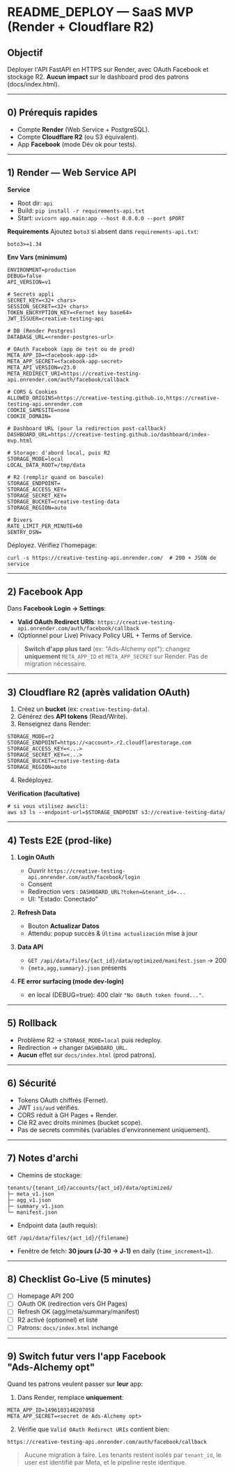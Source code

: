 # README_DEPLOY — SaaS MVP (Render + Cloudflare R2)

## Objectif
Déployer l'API FastAPI en HTTPS sur Render, avec OAuth Facebook et stockage R2. **Aucun impact** sur le dashboard prod des patrons (docs/index.html).

---

## 0) Prérequis rapides
- Compte **Render** (Web Service + PostgreSQL).
- Compte **Cloudflare R2** (ou S3 équivalent).
- App **Facebook** (mode Dév ok pour tests).

---

## 1) Render — Web Service API

**Service**
- Root dir: `api`
- Build: `pip install -r requirements-api.txt`
- Start: `uvicorn app.main:app --host 0.0.0.0 --port $PORT`

**Requirements**
Ajoutez `boto3` si absent dans `requirements-api.txt`:
```
boto3>=1.34
```

**Env Vars (minimum)**
```
ENVIRONMENT=production
DEBUG=false
API_VERSION=v1

# Secrets appli
SECRET_KEY=<32+ chars>
SESSION_SECRET=<32+ chars>
TOKEN_ENCRYPTION_KEY=<Fernet key base64>
JWT_ISSUER=creative-testing-api

# DB (Render Postgres)
DATABASE_URL=<render-postgres-url>

# OAuth Facebook (app de test ou de prod)
META_APP_ID=<facebook-app-id>
META_APP_SECRET=<facebook-app-secret>
META_API_VERSION=v23.0
META_REDIRECT_URI=https://creative-testing-api.onrender.com/auth/facebook/callback

# CORS & Cookies
ALLOWED_ORIGINS=https://creative-testing.github.io,https://creative-testing-api.onrender.com
COOKIE_SAMESITE=none
COOKIE_DOMAIN=

# Dashboard URL (pour la redirection post-callback)
DASHBOARD_URL=https://creative-testing.github.io/dashboard/index-mvp.html

# Storage: d'abord local, puis R2
STORAGE_MODE=local
LOCAL_DATA_ROOT=/tmp/data

# R2 (remplir quand on bascule)
STORAGE_ENDPOINT=
STORAGE_ACCESS_KEY=
STORAGE_SECRET_KEY=
STORAGE_BUCKET=creative-testing-data
STORAGE_REGION=auto

# Divers
RATE_LIMIT_PER_MINUTE=60
SENTRY_DSN=
```

Déployez. Vérifiez l'homepage:
```
curl -s https://creative-testing-api.onrender.com/  # 200 + JSON de service
```

---

## 2) Facebook App

Dans **Facebook Login → Settings**:
- **Valid OAuth Redirect URIs**:
  `https://creative-testing-api.onrender.com/auth/facebook/callback`
- (Optionnel pour Live) Privacy Policy URL + Terms of Service.

> **Switch d'app plus tard** (ex: "Ads‑Alchemy opt"): changez **uniquement** `META_APP_ID` et `META_APP_SECRET` sur Render. Pas de migration nécessaire.

---

## 3) Cloudflare R2 (après validation OAuth)

1. Créez un **bucket** (ex: `creative-testing-data`).
2. Générez des **API tokens** (Read/Write).
3. Renseignez dans Render:
```
STORAGE_MODE=r2
STORAGE_ENDPOINT=https://<account>.r2.cloudflarestorage.com
STORAGE_ACCESS_KEY=<...>
STORAGE_SECRET_KEY=<...>
STORAGE_BUCKET=creative-testing-data
STORAGE_REGION=auto
```
4. Redéployez.

**Vérification (facultative)**
```
# si vous utilisez awscli:
aws s3 ls --endpoint-url=$STORAGE_ENDPOINT s3://creative-testing-data/
```

---

## 4) Tests E2E (prod‑like)

1. **Login OAuth**
   - Ouvrir `https://creative-testing-api.onrender.com/auth/facebook/login`
   - Consent
   - Redirection vers : `DASHBOARD_URL?token=&tenant_id=...`
   - UI: "Estado: Conectado"

2. **Refresh Data**
   - Bouton **Actualizar Datos**
   - Attendu: popup succès & `Última actualización` mise à jour

3. **Data API**
   - `GET /api/data/files/{act_id}/data/optimized/manifest.json` → 200
   - `{meta,agg,summary}.json` présents

4. **FE error surfacing (mode dev‑login)**
   - en local (DEBUG=true): 400 clair `"No OAuth token found..."`.

---

## 5) Rollback

- Problème R2 → `STORAGE_MODE=local` puis redeploy.
- Redirection → changer `DASHBOARD_URL`.
- **Aucun** effet sur `docs/index.html` (prod patrons).

---

## 6) Sécurité

- Tokens OAuth chiffrés (Fernet).
- JWT `iss/aud` vérifiés.
- CORS réduit à GH Pages + Render.
- Clé R2 avec droits minimes (bucket scope).
- Pas de secrets commités (variables d'environnement uniquement).

---

## 7) Notes d'archi

- Chemins de stockage:
```
tenants/{tenant_id}/accounts/{act_id}/data/optimized/
├─ meta_v1.json
├─ agg_v1.json
├─ summary_v1.json
└─ manifest.json
```
- Endpoint data (auth requis):
```
GET /api/data/files/{act_id}/{filename}
```
- Fenêtre de fetch: **30 jours (J‑30 → J‑1)** en daily (`time_increment=1`).

---

## 8) Checklist Go‑Live (5 minutes)

- [ ] Homepage API 200
- [ ] OAuth OK (redirection vers GH Pages)
- [ ] Refresh OK (agg/meta/summary/manifest)
- [ ] R2 activé (optionnel) et listé
- [ ] Patrons: `docs/index.html` inchangé

---

## 9) Switch futur vers l'app Facebook "Ads‑Alchemy opt"

Quand tes patrons veulent passer sur **leur** app:

1. Dans Render, remplace **uniquement**:
```
META_APP_ID=1496103148207058
META_APP_SECRET=<secret de Ads-Alchemy opt>
```

2. Vérifie que `Valid OAuth Redirect URIs` contient bien:
```
https://creative-testing-api.onrender.com/auth/facebook/callback
```

> Aucune migration à faire. Les tenants restent isolés par `tenant_id`, le user est identifié par Meta, et le pipeline reste identique.
